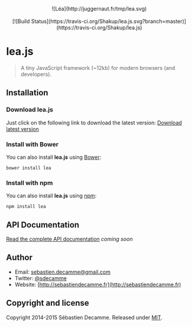 <center>![Léa](http://juggernaut.fr/tmp/lea.svg)</center><br>

<center>[![Build Status](https://travis-ci.org/Shakup/lea.js.svg?branch=master)](https://travis-ci.org/Shakup/lea.js)</center>


# lea.js
> A tiny JavaScript framework (~12kb) for modern browsers (and developers).


## Installation

### Download lea.js

Just click on the following link to download the latest version:
<a href="https://raw.githubusercontent.com/Shakup/lea.js/master/dist/lea.js" title="Download latest version" download>Download latest version</a>

### Install with Bower

You can also install **lea.js** using [Bower](http://bower.io):

```
bower install lea
```


### Install with npm

You can also install **lea.js** using [npm](https://www.npmjs.com/):

```
npm install lea
```


## API Documentation

[Read the complete API documentation](http://doc.leajs.net) _coming soon_

## Author

* Email: [sebastien.decamme@gmail.com](mailto:sebastien.decamme@gmail.com)
* Twitter: [@sdecamme](https://twitter.com/sdecamme)
* Website: [http://sebastiendecamme.fr](http://sebastiendecamme.fr)


## Copyright and license

Copyright 2014-2015 Sébastien Decamme. Released under [MIT](http://opensource.org/licenses/MIT).